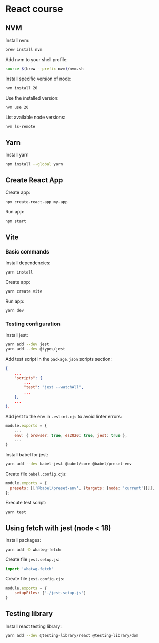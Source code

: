 # React course

## NVM

Install nvm:

```bash
brew install nvm
```

Add nvm to your shell profile:

```bash
source $(brew --prefix nvm)/nvm.sh
```

Install specific version of node:

```bash
nvm install 20
```

Use the installed version:

```bash
nvm use 20
```

List available node versions:

```bash
nvm ls-remote
```

## Yarn

Install yarn

```bash
npm install --global yarn
```

## Create React App

Create app:

```bash
npx create-react-app my-app
```

Run app:

```bash
npm start
```

## Vite

### Basic commands

Install dependencies:

```bash
yarn install
```

Create app:

```bash
yarn create vite
```

Run app:

```bash
yarn dev
```

### Testing configuration

Install jest:

```bash
yarn add --dev jest
yarn add --dev @types/jest
```

Add test script in the `package.json` scripts section:

```json
{
    ...
    "scripts": {
        ...
        "test": "jest --watchAll",
        ...
    },
    ...
},
```

Add jest to the env in `.eslint.cjs` to avoid linter errors:

```javascript
module.exports = {
    ...
    env: { browser: true, es2020: true, jest: true },
    ...
}
```

Install babel for jest:

```bash
yarn add --dev babel-jest @babel/core @babel/preset-env
```

Create file `babel.config.cjs`:

```javascript
module.exports = {
  presets: [['@babel/preset-env', {targets: {node: 'current'}}]],
};
```

Execute test script:

```bash
yarn test
```

## Using fetch with jest (node < 18)

Install packages:

```bash
yarn add -D whatwg-fetch
```

Create file `jest.setup.js`:

```javascript
import 'whatwg-fetch'
```

Create file `jest.config.cjs`:

```javascript
module.exports = {
    setupFiles: ['./jest.setup.js']
}
```

## Testing library

Install react testing library:

```bash
yarn add --dev @testing-library/react @testing-library/dom
```